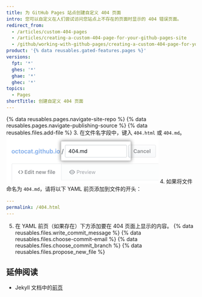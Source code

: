 ```yaml
---
title: 为 GitHub Pages 站点创建自定义 404 页面
intro: 您可以自定义在人们尝试访问您站点上不存在的页面时显示的 404 错误页面。
redirect_from:
  - /articles/custom-404-pages
  - /articles/creating-a-custom-404-page-for-your-github-pages-site
  - /github/working-with-github-pages/creating-a-custom-404-page-for-your-github-pages-site
product: '{% data reusables.gated-features.pages %}'
versions:
  fpt: '*'
  ghes: '*'
  ghae: '*'
  ghec: '*'
topics:
  - Pages
shortTitle: 创建自定义 404 页面
---
```


{% data reusables.pages.navigate-site-repo %}
{% data reusables.pages.navigate-publishing-source %}
{% data reusables.files.add-file %}
3. 在文件名字段中，键入 `404.html` 或 `404.md`。 ![文件名字段](/assets/images/help/pages/404-file-name.png)
4. 如果将文件命名为 `404.md`，请将以下 YAML 前页添加到文件的开头：
  ```yaml
  ---
  permalink: /404.html
  ---
  ```
5. 在 YAML 前页（如果存在）下方添加要在 404 页面上显示的内容。
{% data reusables.files.write_commit_message %}
{% data reusables.files.choose-commit-email %}
{% data reusables.files.choose_commit_branch %}
{% data reusables.files.propose_new_file %}

## 延伸阅读

- Jekyll 文档中的[前页](http://jekyllrb.com/docs/frontmatter)
